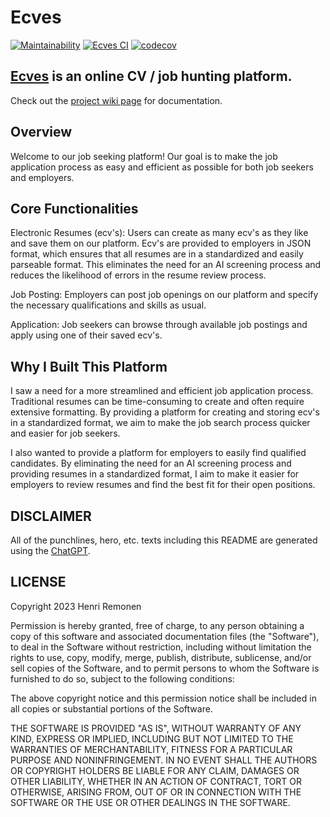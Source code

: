 # Ecves

[![Maintainability](https://api.codeclimate.com/v1/badges/c1843a79caded44d3639/maintainability)](https://codeclimate.com/github/HRemonen/ecvs/maintainability)
[![Ecves CI](https://github.com/HRemonen/ecvs/actions/workflows/main.yml/badge.svg)](https://github.com/HRemonen/ecvs/actions/workflows/main.yml)
[![codecov](https://codecov.io/gh/HRemonen/ecvs/branch/main/graph/badge.svg?token=PxyLJP4niU)](https://codecov.io/gh/HRemonen/ecvs)


## [Ecves](https://ecves.fly.dev/) is an online CV / job hunting platform.

Check out the [project wiki page](https://github.com/HRemonen/ecvs/wiki) for documentation.

## Overview
Welcome to our job seeking platform! Our goal is to make the job application process as easy and efficient as possible for both job seekers and employers.

## Core Functionalities
Electronic Resumes (ecv's): Users can create as many ecv's as they like and save them on our platform. 
Ecv's are provided to employers in JSON format, which ensures that all resumes are in a standardized and easily parseable format. 
This eliminates the need for an AI screening process and reduces the likelihood of errors in the resume review process.

Job Posting: 
Employers can post job openings on our platform and specify the necessary qualifications and skills as usual.

Application: 
Job seekers can browse through available job postings and apply using one of their saved ecv's.

## Why I Built This Platform
I saw a need for a more streamlined and efficient job application process. Traditional resumes can be time-consuming to create and often require extensive formatting. 
By providing a platform for creating and storing ecv's in a standardized format, we aim to make the job search process quicker and easier for job seekers.

I also wanted to provide a platform for employers to easily find qualified candidates. By eliminating the need for an AI screening process and providing resumes in a standardized format, 
I aim to make it easier for employers to review resumes and find the best fit for their open positions.


## DISCLAIMER

All of the punchlines, hero, etc. texts including this README are generated using the [ChatGPT](https://openai.com/blog/chatgpt/).

## LICENSE

Copyright 2023 Henri Remonen

Permission is hereby granted, free of charge, to any person obtaining a copy of this software and associated documentation files (the "Software"), to deal in the Software without restriction, including without limitation the rights to use, copy, modify, merge, publish, distribute, sublicense, and/or sell copies of the Software, and to permit persons to whom the Software is furnished to do so, subject to the following conditions:

The above copyright notice and this permission notice shall be included in all copies or substantial portions of the Software.

THE SOFTWARE IS PROVIDED "AS IS", WITHOUT WARRANTY OF ANY KIND, EXPRESS OR IMPLIED, INCLUDING BUT NOT LIMITED TO THE WARRANTIES OF MERCHANTABILITY, FITNESS FOR A PARTICULAR PURPOSE AND NONINFRINGEMENT. IN NO EVENT SHALL THE AUTHORS OR COPYRIGHT HOLDERS BE LIABLE FOR ANY CLAIM, DAMAGES OR OTHER LIABILITY, WHETHER IN AN ACTION OF CONTRACT, TORT OR OTHERWISE, ARISING FROM, OUT OF OR IN CONNECTION WITH THE SOFTWARE OR THE USE OR OTHER DEALINGS IN THE SOFTWARE.